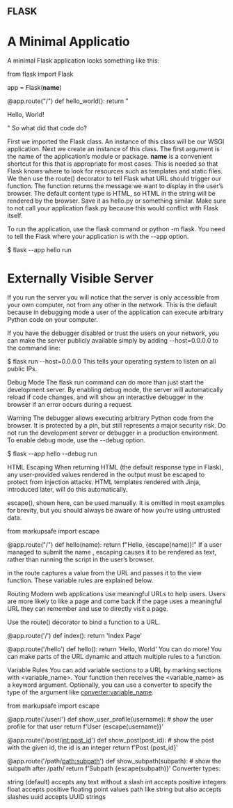 ## FLASK

# A Minimal Applicatio

A minimal Flask application looks something like this:

from flask import Flask

app = Flask(__name__)

@app.route("/")
def hello_world():
    return "<p>Hello, World!</p>"
So what did that code do?

First we imported the Flask class. An instance of this class will be our WSGI application.
Next we create an instance of this class. The first argument is the name of the application’s module or package. __name__ is a convenient shortcut for this that is appropriate for most cases. This is needed so that Flask knows where to look for resources such as templates and static files.
We then use the route() decorator to tell Flask what URL should trigger our function.
The function returns the message we want to display in the user’s browser. The default content type is HTML, so HTML in the string will be rendered by the browser.
Save it as hello.py or something similar. Make sure to not call your application flask.py because this would conflict with Flask itself.

To run the application, use the flask command or python -m flask. You need to tell the Flask where your application is with the --app option.

$ flask --app hello run


# Externally Visible Server

If you run the server you will notice that the server is only accessible from your own computer, not from any other in the network. This is the default because in debugging mode a user of the application can execute arbitrary Python code on your computer.

If you have the debugger disabled or trust the users on your network, you can make the server publicly available simply by adding --host=0.0.0.0 to the command line:

$ flask run --host=0.0.0.0
This tells your operating system to listen on all public IPs.


Debug Mode
The flask run command can do more than just start the development server. By enabling debug mode, the server will automatically reload if code changes, and will show an interactive debugger in the browser if an error occurs during a request.

Warning
The debugger allows executing arbitrary Python code from the browser. It is protected by a pin, but still represents a major security risk. Do not run the development server or debugger in a production environment.
To enable debug mode, use the --debug option.

$ flask --app hello --debug run


HTML Escaping
When returning HTML (the default response type in Flask), any user-provided values rendered in the output must be escaped to protect from injection attacks. HTML templates rendered with Jinja, introduced later, will do this automatically.

escape(), shown here, can be used manually. It is omitted in most examples for brevity, but you should always be aware of how you’re using untrusted data.

from markupsafe import escape

@app.route("/<name>")
def hello(name):
    return f"Hello, {escape(name)}!"
If a user managed to submit the name <script>alert("bad")</script>, escaping causes it to be rendered as text, rather than running the script in the user’s browser.

<name> in the route captures a value from the URL and passes it to the view function. These variable rules are explained below.

Routing
Modern web applications use meaningful URLs to help users. Users are more likely to like a page and come back if the page uses a meaningful URL they can remember and use to directly visit a page.

Use the route() decorator to bind a function to a URL.

@app.route('/')
def index():
    return 'Index Page'

@app.route('/hello')
def hello():
    return 'Hello, World'
You can do more! You can make parts of the URL dynamic and attach multiple rules to a function.

Variable Rules
You can add variable sections to a URL by marking sections with <variable_name>. Your function then receives the <variable_name> as a keyword argument. Optionally, you can use a converter to specify the type of the argument like <converter:variable_name>.

from markupsafe import escape

@app.route('/user/<username>')
def show_user_profile(username):
    # show the user profile for that user
    return f'User {escape(username)}'

@app.route('/post/<int:post_id>')
def show_post(post_id):
    # show the post with the given id, the id is an integer
    return f'Post {post_id}'

@app.route('/path/<path:subpath>')
def show_subpath(subpath):
    # show the subpath after /path/
    return f'Subpath {escape(subpath)}'
Converter types:

string
(default) accepts any text without a slash
int
accepts positive integers
float
accepts positive floating point values
path
like string but also accepts slashes
uuid
accepts UUID strings
